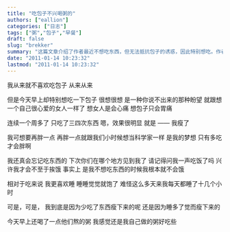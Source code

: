 ```yaml
---
title: "吃包子不兴喝粥的"
authors: ["eallion"]
categories: ["日志"]
tags: ["粥","包子","早餐"]
draft: false
slug: "brekker"
summary: "这篇文章介绍了作者最近不想吃东西，但无法抵抗包子的诱惑，因此特别想吃。作者表示想包子只会让胃痛，但连续一个多周只吃了三四次东西，明显瘦了。作者希望能胖一点，像小时候梦想成为科学家一样。作者喜欢睡觉，觉得睡觉就能饱。作者不确定自己是因为少吃而瘦还是因为多睡而瘦。最后，作者提到喝了一点别人熬的粥，但觉得自己做的粥更好吃。"
date: "2011-01-14 10:23:32"
lastmod: "2011-01-14 10:23:32"
---
```


我从来就不喜欢吃包子
从来从来

但是今天早上却特别想吃一下包子
很想很想
是一种你说不出来的那种盼望
就跟想一个自己很心爱的女人一样了
想女人是会心痛
想包子只会胃痛

连续一个周多了
只吃了三四次东西
嗯，效果很明显
就是 —— 我瘦了

我可想要再胖一点
再胖一点就跟我们小时候想当科学家一样
是我的梦想
只有多吃才会胖啊

我还真会忘记吃东西的
下次你们在哪个地方见到我了
请记得问我一声吃饭了吗
兴许我才会不至于挨饿
事实上
是我不想吃东西的时候我根本就不会饿

相对于吃来说
我更喜欢睡
睡睡觉觉就饱了
难怪这么多天来我每天都睡了十几个小时

可是，可是，
我到底是因为少吃了东西瘦下来的呢
还是因为睡多了觉而瘦下来的

今天早上还喝了一点他们熬的粥
我感觉还是我自己做的粥好吃些

